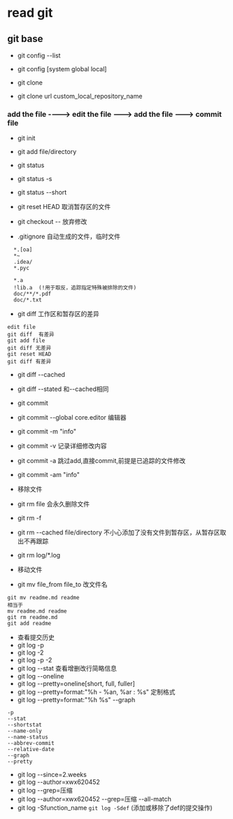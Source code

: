 # read git  

## git base  
* git config --list  
* git config [system global local]  

* git clone  
* git clone url custom_local_repository_name  

### add the file ----> edit the file ---> add the file ---> commit file  
* git init  
* git add file/directory  
* git status  
* git status -s  
* git status --short

* git reset HEAD <file>  取消暂存区的文件  
* git checkout --<file>  放弃修改  
* .gitignore  自动生成的文件，临时文件  
```  
  *.[oa]  
  *~  
  .idea/  
  *.pyc  
  
  *.a  
  !lib.a  (!用于取反，追踪指定特殊被排除的文件)  
  doc/**/*.pdf  
  doc/*.txt  
```  

* git diff  工作区和暂存区的差异  
```  
edit file  
git diff  有差异  
git add file  
git diff 无差异  
git reset HEAD 
git diff 有差异  
```

* git diff --cached  
* git diff --stated  和--cached相同  

* git commit  
* git commit --global core.editor 编辑器  
* git commit -m "info"  
* git commit -v 记录详细修改内容  
* git commit -a 跳过add,直接commit,前提是已追踪的文件修改  
* git commit -am "info"  

* 移除文件  
* git rm file 会永久删除文件  
* git rm -f  
* git rm --cached file/directory 不小心添加了没有文件到暂存区，从暂存区取出不再跟踪  
* git rm log/\*.log  

* 移动文件  
* git mv file_from file_to  改文件名  
```  
git mv readme.md readme  
相当于 
mv readme.md readme    
git rm readme.md  
git add readme
```

* 查看提交历史  
* git log -p  
* git log -2  
* git log -p -2  
* git log --stat  查看增删改行简略信息  
* git log --oneline  
* git log --pretty=oneline[short, full, fuller]  
* git log --pretty=format:"%h - %an, %ar : %s" 定制格式  
* git log --pretty=format:"%h %s" --graph  
```  
-p
--stat  
--shortstat  
--name-only  
--name-status  
--abbrev-commit 
--relative-date  
--graph  
--pretty  
```  

* git log --since=2.weeks  
* git log --author=xwx620452  
* git log --grep=压缩  
* git log --author=xwx620452 --grep=压缩 --all-match  
* git log -Sfunction_name `git log -Sdef` (添加或移除了def的提交操作)  




























